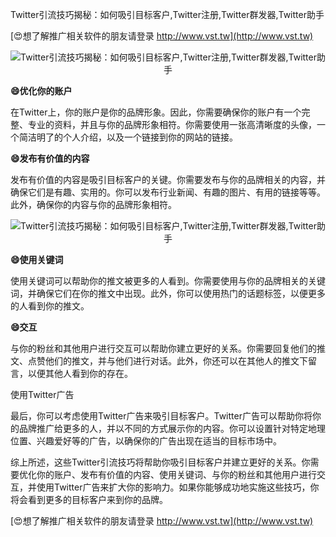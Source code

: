 Twitter引流技巧揭秘：如何吸引目标客户,Twitter注册,Twitter群发器,Twitter助手

[😍想了解推广相关软件的朋友请登录 http://www.vst.tw](http://www.vst.tw)

 <center><img src="https://vst.tw/MP4/tuiguang/png/8.png" alt="Twitter引流技巧揭秘：如何吸引目标客户,Twitter注册,Twitter群发器,Twitter助手"></center>

**😄优化你的账户**

在Twitter上，你的账户是你的品牌形象。因此，你需要确保你的账户有一个完整、专业的资料，并且与你的品牌形象相符。你需要使用一张高清晰度的头像，一个简洁明了的个人介绍，以及一个链接到你的网站的链接。

**😄发布有价值的内容**

发布有价值的内容是吸引目标客户的关键。你需要发布与你的品牌相关的内容，并确保它们是有趣、实用的。你可以发布行业新闻、有趣的图片、有用的链接等等。此外，确保你的内容与你的品牌形象相符。

 <center><img src="https://vst.tw/MP4/tuiguang/png/2.png" alt="Twitter引流技巧揭秘：如何吸引目标客户,Twitter注册,Twitter群发器,Twitter助手"></center>

**😄使用关键词**

使用关键词可以帮助你的推文被更多的人看到。你需要使用与你的品牌相关的关键词，并确保它们在你的推文中出现。此外，你可以使用热门的话题标签，以便更多的人看到你的推文。

**😄交互**

与你的粉丝和其他用户进行交互可以帮助你建立更好的关系。你需要回复他们的推文、点赞他们的推文，并与他们进行对话。此外，你还可以在其他人的推文下留言，以便其他人看到你的存在。

使用Twitter广告

最后，你可以考虑使用Twitter广告来吸引目标客户。Twitter广告可以帮助你将你的品牌推广给更多的人，并以不同的方式展示你的内容。你可以设置针对特定地理位置、兴趣爱好等的广告，以确保你的广告出现在适当的目标市场中。

综上所述，这些Twitter引流技巧将帮助你吸引目标客户并建立更好的关系。你需要优化你的账户、发布有价值的内容、使用关键词、与你的粉丝和其他用户进行交互，并使用Twitter广告来扩大你的影响力。如果你能够成功地实施这些技巧，你将会看到更多的目标客户来到你的品牌。

[😍想了解推广相关软件的朋友请登录 http://www.vst.tw](http://www.vst.tw)



